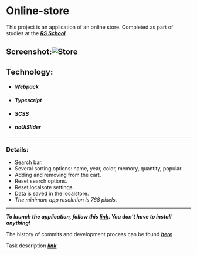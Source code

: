 # Online-store

This project is an application of an online store. Completed as part of studies at the **_[RS School](https://rs.school)_**

## Screenshot:![Store](https://user-images.githubusercontent.com/96052707/200632672-85d73128-f1de-4216-9591-688e16695872.png)

## Technology:

- #### _Webpack_
- #### _Typescript_
- #### _SCSS_
- #### _noUiSlider_

---

### Details:

- Search bar.
- Several sorting options: name, year, color, memory, quantity, popular.
- Adding and removing from the cart.
- Reset search options.
- Reset localsote settings.
- Data is saved in the localstore.
- _The minimum app resolution is 768 pixels_.

---
***To launch the application, follow this [link](https://kornull.github.io/Online-store/store/). You don't have to install anything!***

The history of commits and development process can be found **_[here](https://github.com/Kornull/RS-School-tasks/pull/3)_**



Task description **_[link](https://github.com/rolling-scopes-school/tasks/blob/master/tasks/online-store/README.md)_**

